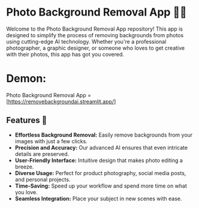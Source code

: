 # Photo Background Removal App 📸✨

Welcome to the Photo Background Removal App repository! This app is designed to simplify the process of removing backgrounds from photos using cutting-edge AI technology. Whether you're a professional photographer, a graphic designer, or someone who loves to get creative with their photos, this app has got you covered.

# Demon:
Photo Background Removal App = [https://removebackgroundai.streamlit.app/]

## Features 🎉

- **Effortless Background Removal:** Easily remove backgrounds from your images with just a few clicks.
- **Precision and Accuracy:** Our advanced AI ensures that even intricate details are preserved.
- **User-Friendly Interface:** Intuitive design that makes photo editing a breeze.
- **Diverse Usage:** Perfect for product photography, social media posts, and personal projects.
- **Time-Saving:** Speed up your workflow and spend more time on what you love.
- **Seamless Integration:** Place your subject in new scenes with ease.
